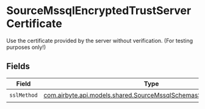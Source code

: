 # SourceMssqlEncryptedTrustServerCertificate

Use the certificate provided by the server without verification. (For testing purposes only!)


## Fields

| Field                                                                                                                             | Type                                                                                                                              | Required                                                                                                                          | Description                                                                                                                       |
| --------------------------------------------------------------------------------------------------------------------------------- | --------------------------------------------------------------------------------------------------------------------------------- | --------------------------------------------------------------------------------------------------------------------------------- | --------------------------------------------------------------------------------------------------------------------------------- |
| `sslMethod`                                                                                                                       | [com.airbyte.api.models.shared.SourceMssqlSchemasSslMethodSslMethod](../../models/shared/SourceMssqlSchemasSslMethodSslMethod.md) | :heavy_check_mark:                                                                                                                | N/A                                                                                                                               |